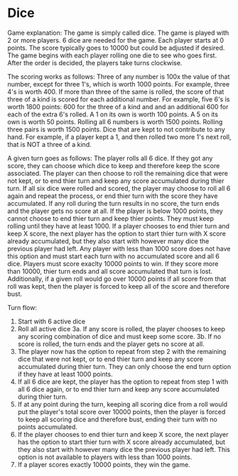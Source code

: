 # Dice
Game explanation:
The game is simply called dice.
The game is played with 2 or more players.
6 dice are needed for the game.
Each player starts at 0 points.
The score typically goes to 10000 but could be adjusted if desired.
The game begins with each player rolling one die to see who goes first.
After the order is decided, the players take turns clockwise.

The scoring works as follows:
Three of any number is 100x the value of that number, except for three 1's, which is worth 1000 points.
For example, three 4's is worth 400.
If more than three of the same is rolled, the score of that three of a kind is scored for each additional number.
For example, five 6's is worth 1800 points: 600 for the three of a kind and and an additional 600 for each of the extra 6's rolled.
A 1 on its own is worth 100 points.
A 5 on its own is worth 50 points.
Rolling all 6 numbers is worth 1500 points.
Rolling three pairs is worth 1500 points.
Dice that are kept to not contribute to any hand.
For example, if a player kept a 1, and then rolled two more 1's next roll, that is NOT a three of a kind.

A given turn goes as follows:
The player rolls all 6 dice.
If they got any score, they can choose which dice to keep and therefore keep the score associated.
The player can then choose to roll the remaining dice that were not kept, or to end thier turn and keep any score accumulated during thier turn.
If all six dice were rolled and scored, the player may choose to roll all 6 again and repeat the process, or end thier turn with the score they have accumulated.
If any roll during the turn results in no score, the turn ends and the player gets no score at all.
If the player is below 1000 points, they cannot choose to end thier turn and keep thier points. They must keep rolling until they have at least 1000.
If a player chooses to end thier turn and keep X score, the next player has the option to start thier turn with X score already accumulated, but they also start with however many dice the previous player had left.
Any player with less than 1000 score does not have this option and must start each turn with no accumulated score and all 6 dice.
Players must score exaclty 10000 points to win. 
If they score more than 10000, thier turn ends and all score accumulated that turn is lost. 
Additionally, if a given roll would go over 10000 points if all score from that roll was kept, then the player is forced to keep all of the score and therefore bust.

Turn flow:
1. Start with 6 active dice
2. Roll all active dice
3a. If any score is rolled, the player chooses to keep any scoring combination of dice and must keep some score.
3b. If no score is rolled, the turn ends and the player gets no score at all.
4. The player now has the option to repeat from step 2 with the remaining dice that were not kept, or to end thier turn and keep any score accumulated during thier turn. They can only choose the end turn option if they have at least 1000 points.
5. If all 6 dice are kept, the player has the option to repeat from step 1 with all 6 dice again, or to end thier turn and keep any score accumulated during thier turn.
6. If at any point during the turn, keeping all scoring dice from a roll would put the player's total score over 10000 points, then the player is forced to keep all scoring dice and therefore bust, ending their turn with no points accumulated.
7. If the player chooses to end thier turn and keep X score, the next player has the option to start thier turn with X score already accumulated, but they also start with however many dice the previous player had left. This option is not available to players with less than 1000 points.
8. If a player scores exactly 10000 points, they win the game.
